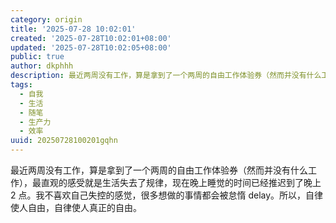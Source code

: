 ```yaml
---
category: origin
title: '2025-07-28 10:02:01'
created: '2025-07-28T10:02:01+08:00'
updated: '2025-07-28T10:02:05+08:00'
public: true
author: dkphhh
description: 最近两周没有工作，算是拿到了一个两周的自由工作体验券（然而并没有什么工作），最直观的感受就是生活失去了规律……
tags:
  - 自我
  - 生活
  - 随笔
  - 生产力
  - 效率
uuid: 20250728100201gqhn
---
```


最近两周没有工作，算是拿到了一个两周的自由工作体验券（然而并没有什么工作），最直观的感受就是生活失去了规律，现在晚上睡觉的时间已经推迟到了晚上 2 点。我不喜欢自己失控的感觉，很多想做的事情都会被怠惰 delay。所以，自律使人自由，自律使人真正的自由。

